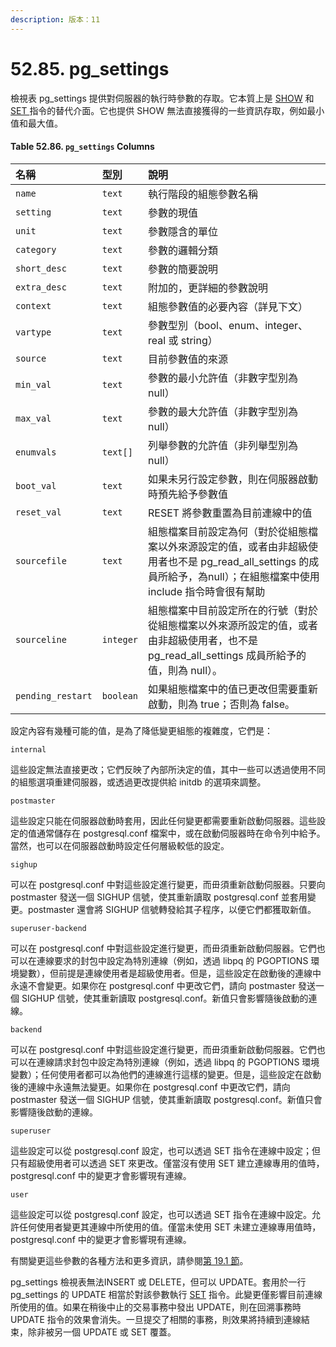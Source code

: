 ```yaml
---
description: 版本：11
---
```


# 52.85. pg\_settings

檢視表 pg\_settings 提供對伺服器的執行時參數的存取。它本質上是 [SHOW](../../reference/sql-commands/show.md) 和 [SET ](../../reference/sql-commands/set.md)指令的替代介面。它也提供 SHOW 無法直接獲得的一些資訊存取，例如最小值和最大值。

#### **Table 52.86. `pg_settings` Columns**

| 名稱 | 型別 | 說明 |
| :--- | :--- | :--- |
| `name` | `text` | 執行階段的組態參數名稱 |
| `setting` | `text` | 參數的現值 |
| `unit` | `text` | 參數隱含的單位 |
| `category` | `text` | 參數的邏輯分類 |
| `short_desc` | `text` | 參數的簡要說明 |
| `extra_desc` | `text` | 附加的，更詳細的參數說明 |
| `context` | `text` | 組態參數值的必要內容（詳見下文） |
| `vartype` | `text` | 參數型別（bool、enum、integer、real 或 string） |
| `source` | `text` | 目前參數值的來源 |
| `min_val` | `text` | 參數的最小允許值（非數字型別為 null） |
| `max_val` | `text` | 參數的最大允許值（非數字型別為 null） |
| `enumvals` | `text[]` | 列舉參數的允許值（非列舉型別為 null） |
| `boot_val` | `text` | 如果未另行設定參數，則在伺服器啟動時預先給予參數值 |
| `reset_val` | `text` | RESET 將參數重置為目前連線中的值 |
| `sourcefile` | `text` | 組態檔案目前設定為何（對於從組態檔案以外來源設定的值，或者由非超級使用者也不是 pg\_read\_all\_settings 的成員所給予，為null）；在組態檔案中使用 include 指令時會很有幫助 |
| `sourceline` | `integer` | 組態檔案中目前設定所在的行號（對於從組態檔案以外來源所設定的值，或者由非超級使用者，也不是 pg\_read\_all\_settings 成員所給予的值，則為 null）。 |
| `pending_restart` | `boolean` | 如果組態檔案中的值已更改但需要重新啟動，則為 true；否則為 false。 |

設定內容有幾種可能的值，是為了降低變更組態的複雜度，它們是：

`internal`

這些設定無法直接更改；它們反映了內部所決定的值，其中一些可以透過使用不同的組態選項重建伺服器，或透過更改提供給 initdb 的選項來調整。

`postmaster`

這些設定只能在伺服器啟動時套用，因此任何變更都需要重新啟動伺服器。這些設定的值通常儲存在 postgresql.conf 檔案中，或在啟動伺服器時在命令列中給予。當然，也可以在伺服器啟動時設定任何層級較低的設定。

`sighup`

可以在 postgresql.conf 中對這些設定進行變更，而毌須重新啟動伺服器。只要向 postmaster 發送一個 SIGHUP 信號，使其重新讀取 postgresql.conf 並套用變更。postmaster 還會將 SIGHUP 信號轉發給其子程序，以便它們都獲取新值。

`superuser-backend`

可以在 postgresql.conf 中對這些設定進行變更，而毌須重新啟動伺服器。它們也可以在連線要求的封包中設定為特別連線（例如，透過 libpq 的 PGOPTIONS 環境變數），但前提是連線使用者是超級使用者。但是，這些設定在啟動後的連線中永遠不會變更。如果你在 postgresql.conf 中更改它們，請向 postmaster 發送一個 SIGHUP 信號，使其重新讀取 postgresql.conf。新值只會影響隨後啟動的連線。

`backend`

可以在 postgresql.conf 中對這些設定進行變更，而毌須重新啟動伺服器。它們也可以在連線請求封包中設定為特別連線（例如，透過 libpq 的 PGOPTIONS 環境變數）；任何使用者都可以為他們的連線進行這樣的變更。但是，這些設定在啟動後的連線中永遠無法變更。如果你在 postgresql.conf 中更改它們，請向 postmaster 發送一個 SIGHUP 信號，使其重新讀取 postgresql.conf。新值只會影響隨後啟動的連線。

`superuser`

這些設定可以從 postgresql.conf 設定，也可以透過 SET 指令在連線中設定；但只有超級使用者可以透過 SET 來更改。僅當沒有使用 SET 建立連線專用的值時，postgresql.conf 中的變更才會影響現有連線。

`user`

這些設定可以從 postgresql.conf 設定，也可以透過 SET 指令在連線中設定。允許任何使用者變更其連線中所使用的值。僅當未使用 SET 未建立連線專用值時，postgresql.conf 中的變更才會影響現有連線。

有關變更這些參數的各種方法和更多資訊，請參閱[第 19.1 節](../../server-administration/server-configuration/19.1.-setting-parameters.md)。

pg\_settings 檢視表無法INSERT 或 DELETE，但可以 UPDATE。套用於一行 pg\_settings 的 UPDATE 相當於對該參數執行 [SET](../../reference/sql-commands/set.md) 指令。此變更僅影響目前連線所使用的值。如果在稍後中止的交易事務中發出 UPDATE，則在回溯事務時 UPDATE 指令的效果會消失。一旦提交了相關的事務，則效果將持續到連線結束，除非被另一個 UPDATE 或 SET 覆蓋。

